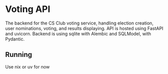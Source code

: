 # Voting API

The backend for the CS Club voting service, handling election creation, user nominations, voting, and results displaying. API is hosted using FastAPI and uvicorn. Backend is using sqlite with Alembic and SQLModel, with Pydantic.

## Running
Use nix or uv for now
